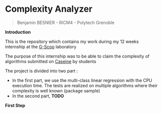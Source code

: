 # Complexity Analyzer

> Benjamin BESNIER - RICM4 - Polytech Grenoble


__Introduction__

This is the repository which contains my work during my 12 weeks internship at the [G-Scop](http://www.g-scop.grenoble-inp.fr/) laboratory

The purpose of this internship was to be able to claim the complexity of algorithms submitted on [Caseine](http://caseine.org/) by students

The project is divided into two part :
* In the first part, we use the multi-class linear regression with the CPU execution time. The tests are realized on multiple algorithms where their complexity is well known (package sample) 
* In the second part, __TODO__


__First Step__
